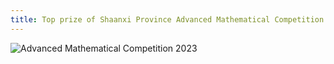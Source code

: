 ```yaml
---
title: Top prize of Shaanxi Province Advanced Mathematical Competition for College Students
---
```

<img src="https://lzhms.oss-cn-hangzhou.aliyuncs.com/images/blog/profile/Mathematics.png" alt="Advanced Mathematical Competition 2023" />